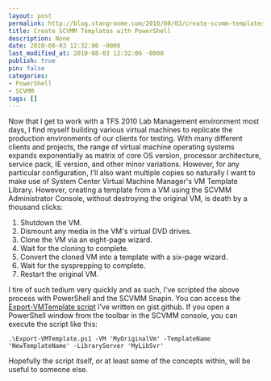 ```yaml
---
layout: post
permalink: http://blog.stangroome.com/2010/08/03/create-scvmm-templates-with-powershell/
title: Create SCVMM Templates with PowerShell
description: None
date: 2010-08-03 12:32:06 -0000
last_modified_at: 2010-08-03 12:32:06 -0000
publish: true
pin: false
categories:
- PowerShell
- SCVMM
tags: []
---
```

Now that I get to work with a TFS 2010 Lab Management environment most days, I find myself building various virtual machines to replicate the production environments of our clients for testing. With many different clients and projects, the range of virtual machine operating systems expands exponentially as matrix of core OS version, processor architecture, service pack, IE version, and other minor variations. However, for any particular configuration, I'll also want multiple copies so naturally I want to make use of System Center Virtual Machine Manager's VM Template Library. However, creating a template from a VM using the SCVMM Administrator Console, without destroying the original VM, is death by a thousand clicks:

  1. Shutdown the VM.
  2. Dismount any media in the VM's virtual DVD drives.
  3. Clone the VM via an eight-page wizard.
  4. Wait for the cloning to complete.
  5. Convert the cloned VM into a template with a six-page wizard.
  6. Wait for the sysprepping to complete.
  7. Restart the original VM.

I tire of such tedium very quickly and as such, I've scripted the above process with PowerShell and the SCVMM Snapin. You can access the [Export-VMTemplate script](http://gist.github.com/506252) I've written on gist.github. If you open a PowerShell window from the toolbar in the SCVMM console, you can execute the script like this:
  
    .\Export-VMTemplate.ps1 -VM 'MyOriginalVm' -TemplateName 'NewTemplateName' -LibraryServer 'MyLibSvr'

Hopefully the script itself, or at least some of the concepts within, will be useful to someone else.
